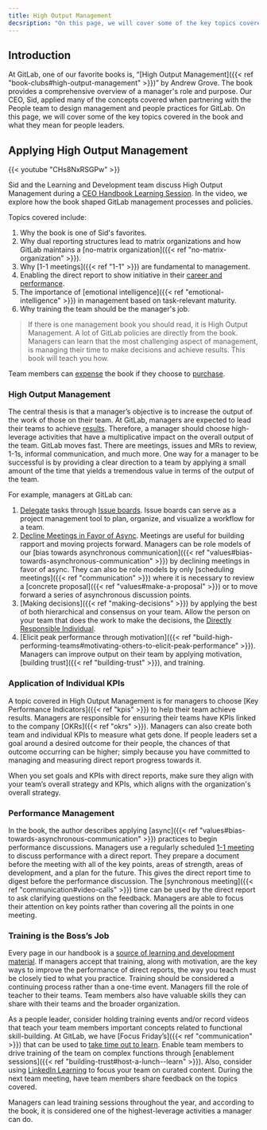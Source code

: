 ```yaml
---
title: High Output Management
decsription: "On this page, we will cover some of the key topics covered in the book High Output Management and what they mean for people leaders."
---
```


## Introduction

At GitLab, one of our favorite books is, “[High Output Management]({{< ref "book-clubs#high-output-management" >}})” by Andrew Grove. The book provides a comprehensive overview of a manager's role and purpose. Our CEO, Sid, applied many of the concepts covered when partnering with the People team to design management and people practices for GitLab. On this page, we will cover some of the key topics covered in the book and what they mean for people leaders.

## Applying High Output Management

{{< youtube "CHs8NxRSGPw" >}}

Sid and the Learning and Development team discuss High Output Management during a [CEO Handbook Learning Session](/handbook/people-group/learning-and-development/learning-initiatives/#ceo-handbook-learning-sessions). In the video, we explore how the book shaped GitLab management processes and policies.

Topics covered include:
1. Why the book is one of Sid's favorites.
1. Why dual reporting structures lead to matrix organizations and how GitLab maintains a [no-matrix organization]({{< ref "no-matrix-organization" >}}).
1. Why [1-1 meetings]({{< ref "1-1" >}}) are fundamental to management.
1. Enabling the direct report to show initiative in their [career and performance](/handbook/people-group/learning-and-development/career-development/).
1. The importance of [emotional intelligence]({{< ref "emotional-intelligence" >}}) in management based on task-relevant maturity.
1. Why training the team should be the manager's job.

> If there is one management book you should read, it is High Output Management. A lot of GitLab policies are directly from the book. Managers can learn that the most challenging aspect of management, is managing their time to make decisions and achieve results. This book will teach you how.

Team members can [expense](HTTPS://ABOUT.GITLAB.COM/handbook/finance/expenses/) the book if they choose to [purchase](https://www.amazon.com/High-Output-Management-Andrew-Grove/dp/0679762884/ref=sr_1_1?dchild=1&keywords=High+Output+Management&qid=1612303222&sr=8-1).

### High Output Management

The central thesis is that a manager’s objective is to increase the output of the work of those on their team. At GitLab, managers are expected to lead their teams to achieve [results](/handbook/values/#results). Therefore, a manager should choose high-leverage activities that have a multiplicative impact on the overall output of the team. GitLab moves fast. There are meetings, issues and MRs to review, 1-1s, informal communication, and much more. One way for a manager to be successful is by providing a clear direction to a team by applying a small amount of the time that yields a tremendous value in terms of the output of the team.

For example, managers at GitLab can:
1. [Delegate](/handbook/leadership/effective-delegation/) tasks through [Issue boards](https://docs.gitlab.com/ee/user/project/issue_board.html#:~:text=The%20GitLab%20Issue%20Board%20is,Kanban%20or%20a%20Scrum%20board.&text=Issue%20boards%20help%20you%20to,your%20entire%20process%20in%20GitLab). Issue boards can serve as a project management tool to plan, organize, and visualize a workflow for a team.
1. [Decline Meetings in Favor of Async](https://about.gitlab.com/company/culture/all-remote/asynchronous/#how-to-decline-meetings-in-favor-of-async/). Meetings are useful for building rapport and moving projects forward. Managers can be role models of our [bias towards asynchronous communication]({{< ref "values#bias-towards-asynchronous-communication" >}}) by declining meetings in favor of async. They can also be role models by only [scheduling meetings]({{< ref "communication" >}}) where it is necessary to review a [concrete proposal]({{< ref "values#make-a-proposal" >}}) or to move forward a series of asynchronous discussion points.
1. [Making decisions]({{< ref "making-decisions" >}}) by applying the best of both hierarchical and consensus on your team. Allow the person on your team that does the work to make the decisions, the [Directly Responsible Individual](/handbook/people-group/directly-responsible-individuals/).
1. [Elicit peak performance through motivation]({{< ref "build-high-performing-teams#motivating-others-to-elicit-peak-performance" >}}). Managers can improve output on their team by applying motivation, [building trust]({{< ref "building-trust" >}}), and training.

### Application of Individual KPIs

A topic covered in High Output Management is for managers to choose [Key Performance Indicators]({{< ref "kpis" >}}) to help their team achieve results. Managers are responsible for ensuring their teams have KPIs linked to the company [OKRs]({{< ref "okrs" >}}). Managers can also create both team and individual KPIs to measure what gets done. If people leaders set a goal around a desired outcome for their people, the chances of that outcome occurring can be higher; simply because you have committed to managing and measuring direct report progress towards it.

When you set goals and KPIs with direct reports, make sure they align with your team’s overall strategy and KPIs, which aligns with the organization's overall strategy.

### Performance Management

In the book, the author describes applying [async]({{< ref "values#bias-towards-asynchronous-communication" >}}) practices to begin performance discussions. Managers use a regularly scheduled [1-1 meeting](/handbook/leadership/1-1/) to discuss performance with a direct report. They prepare a document before the meeting with all of the key points, areas of strength, areas of development, and a plan for the future. This gives the direct report time to digest before the performance discussion. The [synchronous meeting]({{< ref "communication#video-calls" >}}) time can be used by the direct report to ask clarifying questions on the feedback. Managers are able to focus their attention on key points rather than covering all the points in one meeting.

### Training is the Boss’s Job

Every page in our handbook is a [source of learning and development material](/handbook/people-group/learning-and-development/#handbook-first-training-content/). If managers accept that training, along with motivation, are the key ways to improve the performance of direct reports, the way you teach must be closely tied to what you practice. Training should be considered a continuing process rather than a one-time event. Managers fill the role of teacher to their teams. Team members also have valuable skills they can share with their teams and the broader organization.

As a people leader, consider holding training events and/or record videos that teach your team members important concepts related to functional skill-building. At GitLab, we have [Focus Friday’s]({{< ref "communication" >}}) that can be used to [take time out to learn](/handbook/people-group/learning-and-development/learning-initiatives/#take-time-out-to-learn-campaign/).  Enable team members to drive training of the team on complex functions through [enablement sessions]({{< ref "building-trust#host-a-lunch--learn" >}}). Also, consider using [LinkedIn Learning](/handbook/people-group/learning-and-development/linkedin-learning/) to focus your team on curated content. During the next team meeting, have team members share feedback on the topics covered.

Managers can lead training sessions throughout the year, and according to the book, it is considered one of the highest-leverage activities a manager can do.
